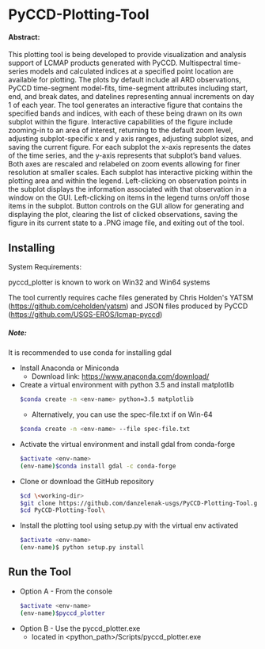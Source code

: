 # PyCCD-Plotting-Tool

#### Abstract:

This plotting tool is being developed to provide visualization and
analysis support of LCMAP products generated with PyCCD.  Multispectral
time-series models and calculated indices at a specified point location
are available for plotting.  The
plots by default include all ARD observations, PyCCD time-segment
model-fits, time-segment attributes including start, end, and break
dates, and datelines representing annual increments on day 1 of each
year.  The tool generates an interactive figure that contains the
specified bands and indices, with each of these being drawn on its
own subplot within the figure.   Interactive capabilities of the figure
include zooming-in to an area of interest, returning to the default
zoom level, adjusting subplot-specific x and y axis ranges, adjusting
subplot sizes, and saving the current figure.  For each subplot the
x-axis represents the dates of the time series, and the y-axis
represents that subplot’s band values.  Both axes are rescaled and
relabeled on zoom events allowing for finer resolution at smaller
scales.  Each subplot has interactive picking within the plotting area
and within the legend.  Left-clicking on observation points
in the subplot displays the information associated with that
observation in a window on the GUI.  Left-clicking on items in the
legend turns on/off those items in the subplot.  Button controls on
the GUI allow for generating and displaying the plot, clearing the
list of clicked observations, saving the figure in its current state
to a .PNG image file, and exiting out of the tool.

## Installing

System Requirements:

pyccd_plotter is known to work on Win32 and Win64 systems

The tool currently requires cache files generated by Chris Holden's YATSM (https://github.com/ceholden/yatsm)
and JSON files produced by PyCCD (https://github.com/USGS-EROS/lcmap-pyccd)

##### Note:
It is recommended to use conda for installing gdal

* Install Anaconda or Miniconda
  * Download link: https://www.anaconda.com/download/
* Create a virtual environment with python 3.5 and install matplotlib
    ```bash
    $conda create -n <env-name> python=3.5 matplotlib
    ```
    * Alternatively, you can use the spec-file.txt if on Win-64
    ```bash
    $conda create -n <env-name> --file spec-file.txt
* Activate the virtual environment and install gdal from conda-forge
    ```bash
    $activate <env-name>
    (env-name)$conda install gdal -c conda-forge
    ```
* Clone or download the GitHub repository
    ```bash
    $cd \<working-dir>
    $git clone https://github.com/danzelenak-usgs/PyCCD-Plotting-Tool.git
    $cd PyCCD-Plotting-Tool\
    ```
* Install the plotting tool using setup.py with the virtual env activated
    ```bash
    $activate <env-name>
    (env-name)$ python setup.py install
    ```


## Run the Tool

* Option A - From the console
    ```bash
    $activate <env-name>
    (env-name)$pyccd_plotter
    ```
* Option B - Use the pyccd_plotter.exe
    * located in <python_path>/Scripts/pyccd_plotter.exe


